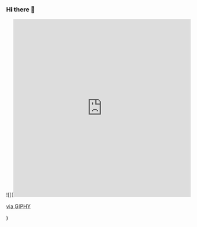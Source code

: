 ### Hi there 👋

![](<iframe src="https://giphy.com/embed/3ohhwutQL0CDTq3kKA" width="480" height="480" frameBorder="0" class="giphy-embed" allowFullScreen></iframe><p><a href="https://giphy.com/stickers/nostalgia-bling-3ohhwutQL0CDTq3kKA">via GIPHY</a></p>)

